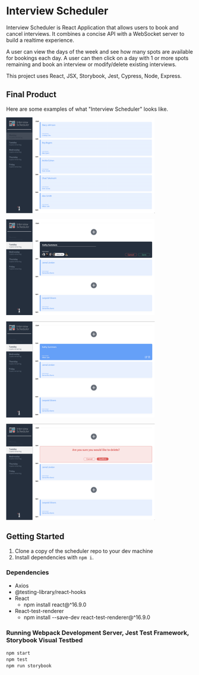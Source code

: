 # Interview Scheduler
Interview Scheduler is React Application that allows users to book and cancel interviews. It combines a concise API with a WebSocket server to build a realtime experience. 

A user can view the days of the week and see how many spots are available for bookings each day. A user can then click on a day with 1 or more spots remaining and book an interview or modify/delete existing interviews.
 
This project uses React, JSX, Storybook, Jest, Cypress, Node, Express.

## Final Product
Here are some examples of what "Interview Scheduler" looks like. 

<img alt="Full Day, No Spots Available" width="400" src="https://github.com/KatieHerda/scheduler/blob/master/docs/MondayNoSpots.png?raw=true"> <img/>

<img alt="Creating New Interview" width="400" src="https://github.com/KatieHerda/scheduler/blob/master/docs/SelectDayCreate.png?raw=true"> <img/>

<img alt="New Interview Booked" width="400" src="https://github.com/KatieHerda/scheduler/blob/master/docs/NewInterviewBooked.png?raw=true"> <img/>

<img alt="Delete Interview" width="400" src="https://github.com/KatieHerda/scheduler/blob/master/docs/DeleteInterview.png?raw=true"> <img/>

## Getting Started
 1. Clone a copy of the scheduler repo to your dev machine
 2. Install dependencies with `npm i`.

### Dependencies 
  - Axios
  - @testing-library/react-hooks
  - React
     - npm install react@^16.9.0
  - React-test-renderer
      - npm install --save-dev react-test-renderer@^16.9.0


### Running Webpack Development Server, Jest Test Framework, Storybook Visual Testbed
```sh
npm start
npm test
npm run storybook
```
